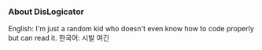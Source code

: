 ### About DisLogicator
English: I'm just a random kid who doesn't even know how to code properly but can read it.
한국어: 시발 여긴 
